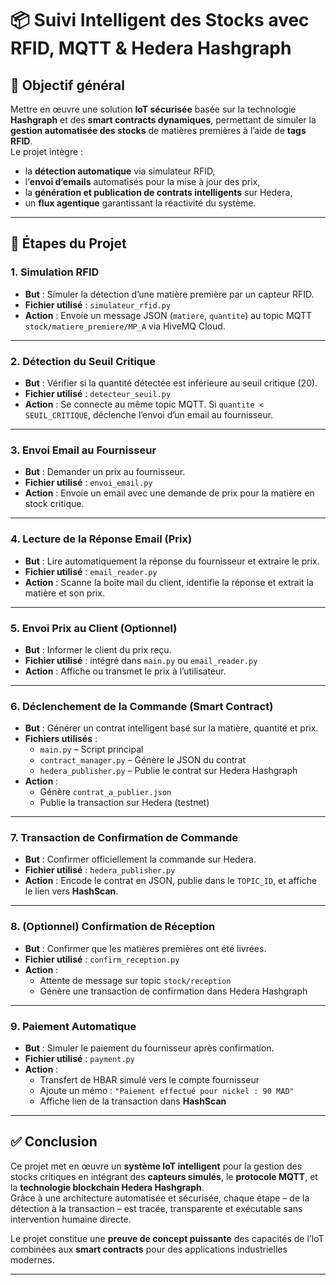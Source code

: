 # 📦 Suivi Intelligent des Stocks avec RFID, MQTT & Hedera Hashgraph

## 🎯 Objectif général

Mettre en œuvre une solution **IoT sécurisée** basée sur la technologie **Hashgraph** et des **smart contracts dynamiques**, permettant de simuler la **gestion automatisée des stocks** de matières premières à l’aide de **tags RFID**.  
Le projet intègre :

- la **détection automatique** via simulateur RFID,
- l’**envoi d’emails** automatisés pour la mise à jour des prix,
- la **génération et publication de contrats intelligents** sur Hedera,
- un **flux agentique** garantissant la réactivité du système.

---

## 🧩 Étapes du Projet

### 1. Simulation RFID
- **But** : Simuler la détection d’une matière première par un capteur RFID.  
- **Fichier utilisé** : `simulateur_rfid.py`  
- **Action** : Envoie un message JSON (`matiere`, `quantite`) au topic MQTT `stock/matiere_premiere/MP_A` via HiveMQ Cloud.

---

### 2. Détection du Seuil Critique
- **But** : Vérifier si la quantité détectée est inférieure au seuil critique (20).  
- **Fichier utilisé** : `detecteur_seuil.py`  
- **Action** : Se connecte au même topic MQTT. Si `quantite < SEUIL_CRITIQUE`, déclenche l’envoi d’un email au fournisseur.

---

### 3. Envoi Email au Fournisseur
- **But** : Demander un prix au fournisseur.  
- **Fichier utilisé** : `envoi_email.py`  
- **Action** : Envoie un email avec une demande de prix pour la matière en stock critique.

---

### 4. Lecture de la Réponse Email (Prix)
- **But** : Lire automatiquement la réponse du fournisseur et extraire le prix.  
- **Fichier utilisé** : `email_reader.py`  
- **Action** : Scanne la boîte mail du client, identifie la réponse et extrait la matière et son prix.

---

### 5. Envoi Prix au Client (Optionnel)
- **But** : Informer le client du prix reçu.  
- **Fichier utilisé** : intégré dans `main.py` ou `email_reader.py`  
- **Action** : Affiche ou transmet le prix à l’utilisateur.

---

### 6. Déclenchement de la Commande (Smart Contract)
- **But** : Générer un contrat intelligent basé sur la matière, quantité et prix.  
- **Fichiers utilisés** :
  - `main.py` – Script principal
  - `contract_manager.py` – Génère le JSON du contrat
  - `hedera_publisher.py` – Publie le contrat sur Hedera Hashgraph  
- **Action** :
  - Génère `contrat_a_publier.json`
  - Publie la transaction sur Hedera (testnet)

---

### 7. Transaction de Confirmation de Commande
- **But** : Confirmer officiellement la commande sur Hedera.  
- **Fichier utilisé** : `hedera_publisher.py`  
- **Action** : Encode le contrat en JSON, publie dans le `TOPIC_ID`, et affiche le lien vers **HashScan**.

---

### 8. (Optionnel) Confirmation de Réception
- **But** : Confirmer que les matières premières ont été livrées.  
- **Fichier utilisé** : `confirm_reception.py`  
- **Action** :
  - Attente de message sur topic `stock/reception`
  - Génère une transaction de confirmation dans Hedera Hashgraph

---

### 9. Paiement Automatique
- **But** : Simuler le paiement du fournisseur après confirmation.  
- **Fichier utilisé** : `payment.py`  
- **Action** :
  - Transfert de HBAR simulé vers le compte fournisseur
  - Ajoute un mémo : `"Paiement effectué pour nickel : 90 MAD"`
  - Affiche lien de la transaction dans **HashScan**

---

## ✅ Conclusion

Ce projet met en œuvre un **système IoT intelligent** pour la gestion des stocks critiques en intégrant des **capteurs simulés**, le **protocole MQTT**, et la **technologie blockchain Hedera Hashgraph**.  
Grâce à une architecture automatisée et sécurisée, chaque étape – de la détection à la transaction – est tracée, transparente et exécutable sans intervention humaine directe.

Le projet constitue une **preuve de concept puissante** des capacités de l’IoT combinées aux **smart contracts** pour des applications industrielles modernes.

---
